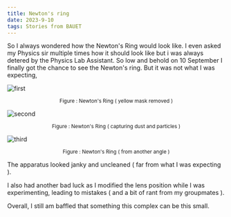```yaml
---
title: Newton's ring
date: 2023-9-10
tags: Stories from BAUET
---
```


So I always wondered how the Newton's Ring would look like. I even asked my Physics sir multiple times how it should look like but i was always detered by the Physics Lab Assistant. So low and behold on 10 September I finally got the chance to see the Newton's ring. But it was not what I was expecting,

![first](./1.avif)

<center>

<sub> Figure : Newton's Ring ( yellow mask removed ) </sub>
</center>

![second](./2.avif)

<center>

<sub> Figure : Newton's Ring ( capturing dust and particles ) </sub>
</center>


![third](./3.avif)

<center>

<sub> Figure : Newton's Ring ( from another angle ) </sub>
</center>



The apparatus looked janky and uncleaned ( far from what I was expecting ). 

I also had another bad luck as I modified the lens position while I was experimenting, leading to mistakes ( and a bit of rant from my groupmates ).

Overall, I still am baffled that something this complex can be this small.